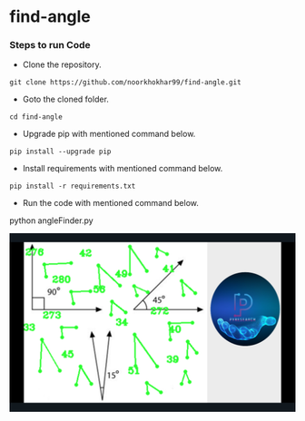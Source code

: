 # find-angle



### Steps to run Code
- Clone the repository.
```
git clone https://github.com/noorkhokhar99/find-angle.git
```
- Goto the cloned folder.
```
cd find-angle

```
- Upgrade pip with mentioned command below.
```
pip install --upgrade pip
```
- Install requirements with mentioned command below.
```
pip install -r requirements.txt
```
- Run the code with mentioned command below.

python angleFinder.py

 


<p align="center">
<img src="https://github.com/noorkhokhar99/find-angle/blob/main/Screen%20Shot%202022-12-30%20at%2011.27.00%20am.png">
</p>
